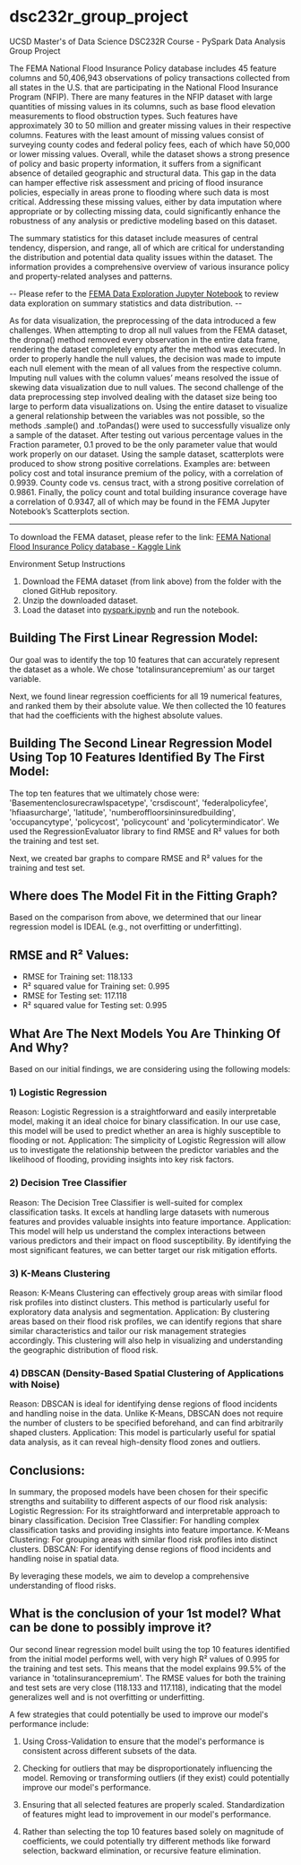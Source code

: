 # dsc232r_group_project
UCSD Master's of Data Science DSC232R Course - PySpark Data Analysis Group Project


The FEMA National Flood Insurance Policy database includes 45 feature columns and 50,406,943 observations of policy transactions collected from all states in the U.S. that are participating in the National Flood Insurance Program (NFIP). There are many features in the NFIP dataset with large quantities of missing values in its columns, such as base flood elevation measurements to flood obstruction types. Such features have approximately 30 to 50 million and greater missing values in their respective columns. Features with the least amount of missing values consist of surveying county codes and federal policy fees, each of which have 50,000 or lower missing values. 
Overall, while the dataset shows a strong presence of policy and basic property information, it suffers from a significant absence of detailed geographic and structural data. This gap in the data can hamper effective risk assessment and pricing of flood insurance policies, especially in areas prone to flooding where such data is most critical. Addressing these missing values, either by data imputation where appropriate or by collecting missing data, could significantly enhance the robustness of any analysis or predictive modeling based on this dataset.

The summary statistics for this dataset include measures of central tendency, dispersion, and range, all of which are critical for understanding the distribution and potential data quality issues within the dataset. The information provides a comprehensive overview of various insurance policy and property-related analyses and patterns.

-- Please refer to the [FEMA Data Exploration Jupyter Notebook](pyspark.ipynb) to review data exploration on summary statistics and data distribution. --

As for data visualization, the preprocessing of the data introduced a few challenges. When attempting to drop all null values from the FEMA dataset, the dropna() method removed every observation in the entire data frame, rendering the dataset completely empty after the method was executed. In order to properly handle the null values, the decision was made to impute each null element with the mean of all values from the respective column. Imputing null values with the column values’ means resolved the issue of skewing data visualization due to null values. The second challenge of the data preprocessing step involved dealing with the dataset size being too large to perform data visualizations on. Using the entire dataset to visualize a general relationship between the variables was not possible, so the methods .sample() and .toPandas() were used to successfully visualize only a sample of the dataset. After testing out various percentage values in the Fraction parameter, 0.1 proved to be the only parameter value that would work properly on our dataset. Using the sample dataset, scatterplots were produced to show strong positive correlations. Examples are: between policy cost and total insurance premium of the policy, with a correlation of 0.9939. County code vs. census tract, with a strong positive correlation of 0.9861. Finally, the policy count and total building insurance coverage have a correlation of 0.9347, all of which may be found in the FEMA Jupyter Notebook’s Scatterplots section. 


----------------------------
To download the FEMA dataset, please refer to the link:
[FEMA National Flood Insurance Policy database - Kaggle Link](https://www.kaggle.com/datasets/lynma01/femas-national-flood-insurance-policy-database/data)

Environment Setup Instructions
1. Download the FEMA dataset (from link above) from the folder with the cloned GitHub repository.
2. Unzip the downloaded dataset.
3. Load the dataset into [pyspark.ipynb](pyspark.ipynb) and run the notebook.


## Building The First Linear Regression Model:
Our goal was to identify the top 10 features that can accurately represent the dataset as a whole. We chose 'totalinsurancepremium' as our target variable.

Next, we found linear regression coefficients for all 19 numerical features, and ranked them by their absolute value. We then collected the 10 features that had the coefficients with the highest absolute values.

## Building The Second Linear Regression Model Using Top 10 Features Identified By The First Model:

The top ten features that we ultimately chose were:
'Basementenclosurecrawlspacetype', 'crsdiscount', 'federalpolicyfee', 'hfiaasurcharge', 'latitude', 'numberoffloorsininsuredbuilding', 'occupancytype', 'policycost', 'policycount' and 'policytermindicator'. We used the RegressionEvaluator library to find RMSE and R² values for both the training and test set.

Next, we created bar graphs to compare RMSE and R² values for the training and test set. 

## Where does The Model Fit in the Fitting Graph?
Based on the comparison from above, we determined that our linear regression model is IDEAL (e.g., not overfitting or underfitting).

## RMSE and R² Values:
- RMSE for Training set: 118.133
- R² squared value for Training set: 0.995
- RMSE for Testing set: 117.118
- R² squared value for Testing set: 0.995

## What Are The Next Models You Are Thinking Of And Why?
Based on our initial findings, we are considering using the following models:

### 1) Logistic Regression
Reason: Logistic Regression is a straightforward and easily interpretable model, making it an ideal choice for binary classification. In our use case, this model will be used to predict whether an area is highly susceptible to flooding or not.
Application: The simplicity of Logistic Regression will allow us to investigate the relationship between the predictor variables and the likelihood of flooding, providing insights into key risk factors.

### 2) Decision Tree Classifier
Reason: The Decision Tree Classifier is well-suited for complex classification tasks. It excels at handling large datasets with numerous features and provides valuable insights into feature importance.
Application: This model will help us understand the complex interactions between various predictors and their impact on flood susceptibility. By identifying the most significant features, we can better target our risk mitigation efforts.

### 3) K-Means Clustering
Reason: K-Means Clustering can effectively group areas with similar flood risk profiles into distinct clusters. This method is particularly useful for exploratory data analysis and segmentation.
Application: By clustering areas based on their flood risk profiles, we can identify regions that share similar characteristics and tailor our risk management strategies accordingly. This clustering will also help in visualizing and understanding the geographic distribution of flood risk.

### 4) DBSCAN (Density-Based Spatial Clustering of Applications with Noise)
Reason: DBSCAN is ideal for identifying dense regions of flood incidents and handling noise in the data. Unlike K-Means, DBSCAN does not require the number of clusters to be specified beforehand, and can find arbitrarily shaped clusters.
Application: This model is particularly useful for spatial data analysis, as it can reveal high-density flood zones and outliers.

## Conclusions:
In summary, the proposed models have been chosen for their specific strengths and suitability to different aspects of our flood risk analysis:
Logistic Regression: For its straightforward and interpretable approach to binary classification.
Decision Tree Classifier: For handling complex classification tasks and providing insights into feature importance.
K-Means Clustering: For grouping areas with similar flood risk profiles into distinct clusters.
DBSCAN: For identifying dense regions of flood incidents and handling noise in spatial data.

By leveraging these models, we aim to develop a comprehensive understanding of flood risks. 

## What is the conclusion of your 1st model? What can be done to possibly improve it?

Our second linear regression model built using the top 10 features identified from the initial model performs well, with very high R² values of 0.995 for the training and test sets. This means that the model explains 99.5% of the variance in 'totalinsurancepremium'. The RMSE values for both the training and test sets are very close (118.133 and 117.118), indicating that the model generalizes well and is not overfitting or underfitting.

A few strategies that could potentially be used to improve our model's performance include:

1) Using Cross-Validation to ensure that the model's performance is consistent across different subsets of the data. 

2) Checking for outliers that may be disproportionately influencing the model. Removing or transforming outliers (if they exist) could potentially improve our model's performance.

3) Ensuring that all selected features are properly scaled. Standardization of features might lead to improvement in our model's performance.

4) Rather than selecting the top 10 features based solely on magnitude of coefficients, we could potentially try different methods like forward selection, backward elimination, or recursive feature elimination.
